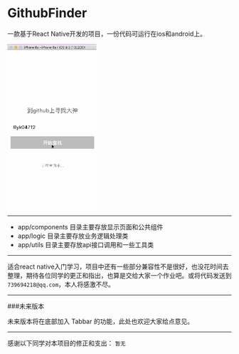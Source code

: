 # GithubFinder
一款基于React Native开发的项目，一份代码可运行在ios和android上。

![项目简介](https://github.com/byk04712/GithubFinder/blob/master/introduce/clip.gif)

---


- app/components 目录主要存放显示页面和公共组件
- app/logic 目录主要存放业务逻辑处理类
- app/utils 目录主要存放api接口调用和一些工具类



---

适合react native入门学习，项目中还有一些部分兼容性不是很好，也没花时间去整理，期待各位同学的更正和指出，也算是交给大家一个作业吧。或将代码发送到 `739694218@qq.com`，本人将感激不尽。




---
###未来版本

未来版本将在底部加入 Tabbar 的功能，此处也欢迎大家给点意见。




---
感谢以下同学对本项目的修正和支出：
`暂无`